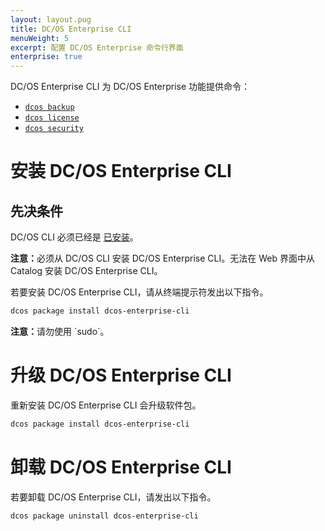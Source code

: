 ```yaml
---
layout: layout.pug
title: DC/OS Enterprise CLI
menuWeight: 5
excerpt: 配置 DC/OS Enterprise 命令行界面
enterprise: true
---
```


DC/OS Enterprise CLI 为 DC/OS Enterprise 功能提供命令：

- [`dcos backup`](/mesosphere/dcos/cn/1.12/cli/command-reference/dcos-backup/)
- [`dcos license`](/mesosphere/dcos/cn/1.12/cli/command-reference/dcos-license/)
- [`dcos security`](/mesosphere/dcos/cn/1.12/cli/command-reference/dcos-security/)

# <a name="ent-cli-install"></a>安装 DC/OS Enterprise CLI

## 先决条件

DC/OS CLI 必须已经是 [已安装](/mesosphere/dcos/cn/1.12/cli/install/)。

<p class="message--note"><strong>注意：</strong>必须从 DC/OS CLI 安装 DC/OS Enterprise CLI。无法在 Web 界面中从 Catalog 安装 DC/OS Enterprise CLI。</p>

若要安装 DC/OS Enterprise CLI，请从终端提示符发出以下指令。

```bash
dcos package install dcos-enterprise-cli
```

<p class="message--note"><strong>注意：</strong>请勿使用 `sudo`。</p>


# <a name="ent-cli-upgrade"></a>升级 DC/OS Enterprise CLI

重新安装 DC/OS Enterprise CLI 会升级软件包。

```bash
dcos package install dcos-enterprise-cli
```


# <a name="ent-cli-uninstall"></a>卸载 DC/OS Enterprise CLI

若要卸载 DC/OS Enterprise CLI，请发出以下指令。

```bash
dcos package uninstall dcos-enterprise-cli
```

